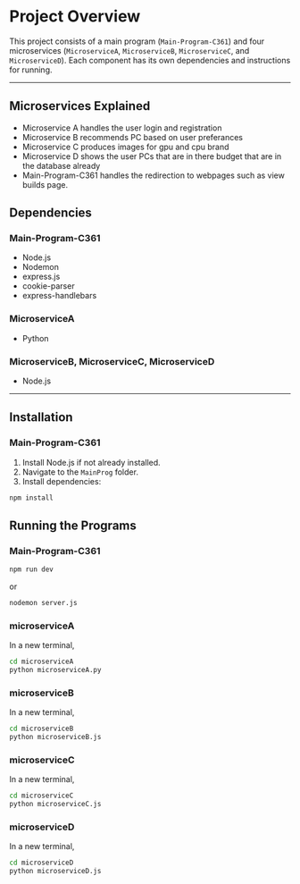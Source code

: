 # Project Overview

This project consists of a main program (`Main-Program-C361`) and four microservices (`MicroserviceA`, `MicroserviceB`, `MicroserviceC`, and `MicroserviceD`). Each component has its own dependencies and instructions for running.

---

## Microservices Explained
- Microservice A handles the user login and registration
- Microservice B recommends PC based on user preferances
- Microservice C produces images for gpu and cpu brand
- Microservice D shows the user PCs that are in there budget that are in the database already
- Main-Program-C361 handles the redirection to webpages such as view builds page.

## Dependencies

### Main-Program-C361
- Node.js
- Nodemon
- express.js
- cookie-parser
- express-handlebars

### MicroserviceA
- Python

### MicroserviceB, MicroserviceC, MicroserviceD
- Node.js

---

## Installation

### Main-Program-C361
1. Install Node.js if not already installed.
2. Navigate to the `MainProg` folder.
3. Install dependencies:

```bash
npm install
```

## Running the Programs

### Main-Program-C361
```bash 
npm run dev
```
or
```bash
nodemon server.js
 ```

### microserviceA
In a new terminal,
```bash
cd microserviceA 
python microserviceA.py
 ```

### microserviceB
In a new terminal,
```bash
cd microserviceB 
python microserviceB.js
```

### microserviceC
In a new terminal,
```bash
cd microserviceC 
python microserviceC.js
```

### microserviceD
In a new terminal,
```bash
cd microserviceD 
python microserviceD.js
```






